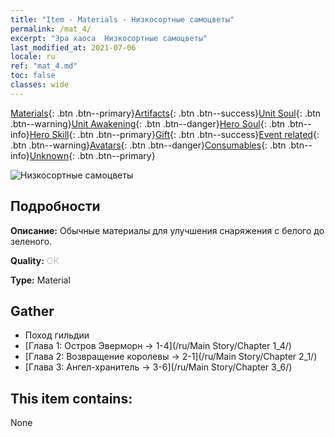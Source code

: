 ```yaml
---
title: "Item - Materials - Низкосортные самоцветы"
permalink: /mat_4/
excerpt: "Эра хаоса  Низкосортные самоцветы"
last_modified_at: 2021-07-06
locale: ru
ref: "mat_4.md"
toc: false
classes: wide
---
```

 [Materials](/ItemsRU/){: .btn .btn--primary}[Artifacts](/ItemsRU/Artifacts/){: .btn .btn--success}[Unit Soul](/ItemsRU/UnitSoul/){: .btn .btn--warning}[Unit Awakening](/ItemsRU/UnitAwakening/){: .btn .btn--danger}[Hero Soul](/ItemsRU/HeroSoul/){: .btn .btn--info}[Hero Skill](/ItemsRU/HeroSkill/){: .btn .btn--primary}[Gift](/ItemsRU/Gift/){: .btn .btn--success}[Event related](/ItemsRU/Events/){: .btn .btn--warning}[Avatars](/ItemsRU/Avatars/){: .btn .btn--danger}[Consumables](/ItemsRU/Consumables/){: .btn .btn--info}[Unknown](/ItemsRU/Unknown/){: .btn .btn--primary}

 ![Низкосортные самоцветы](/images/t/i_cailiao_baoshi1.png)

## Подробности
 **Описание:** Обычные материалы для улучшения снаряжения c белого до зеленого.

 **Quality:** <span style="color: #C0C0C0">OK</span>

 **Type:** Material

## Gather

*    Поход гильдии 
*    [Глава 1: Остров Эверморн -> 1-4](/ru/Main Story/Chapter 1_4/) 
*    [Глава 2: Возвращение королевы -> 2-1](/ru/Main Story/Chapter 2_1/) 
*    [Глава 3: Ангел-хранитель -> 3-6](/ru/Main Story/Chapter 3_6/) 

## This item contains:

  None

